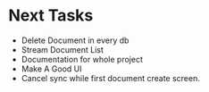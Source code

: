 # Next Tasks
  - Delete Document in every db
  - Stream Document List
  - Documentation for whole project
  - Make A Good UI
  - Cancel sync while first document create screen.